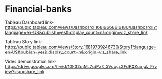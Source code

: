 # Financial-banks


Tableau Dashboard link-https://public.tableau.com/views/Dashboard_16819668616180/Dashboard1?:language=en-US&publish=yes&:display_count=n&:origin=viz_share_link

Tableau Story link-https://public.tableau.com/views/Story_16819739246730/Story1?:language=en-US&publish=yes&:display_count=n&:origin=viz_share_link

Video demonstration link-https://drive.google.com/file/d/10K32mML7utPxX_5VcbgzSFdKQZumgk_F/view?usp=share_link
